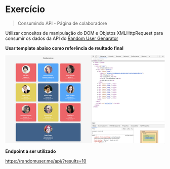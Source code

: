 # Exercício
> Consumindo API - Página de colaboradore

Utilizar conceitos de manipulação do DOM e Objetos XMLHttpRequest para consumir os dados da API do [Random User Genarator](https://randomuser.me/)

**Usar template abaixo como referência de reultado final**

![Image do Tamplate](template.png)

**Endpoint a ser utilizado**

https://randomuser.me/api/?results=10